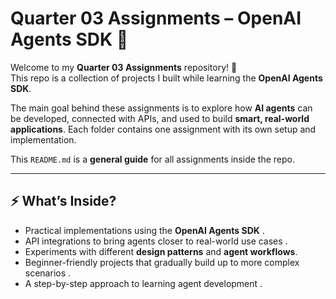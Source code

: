 # Quarter 03 Assignments – OpenAI Agents SDK 🚀

Welcome to my **Quarter 03 Assignments** repository! 🎉  
This repo is a collection of projects I built while learning the **OpenAI Agents SDK**.  

The main goal behind these assignments is to explore how **AI agents** can be developed, connected with APIs, and used to build **smart, real-world applications**. Each folder contains one assignment with its own setup and implementation.  

This `README.md` is a **general guide** for all assignments inside the repo.  

---

## ⚡ What’s Inside?

- Practical implementations using the **OpenAI Agents SDK** . 
- API integrations to bring agents closer to real-world use cases . 
- Experiments with different **design patterns** and **agent workflows**.  
- Beginner-friendly projects that gradually build up to more complex scenarios  .
- A step-by-step approach to learning agent development .
